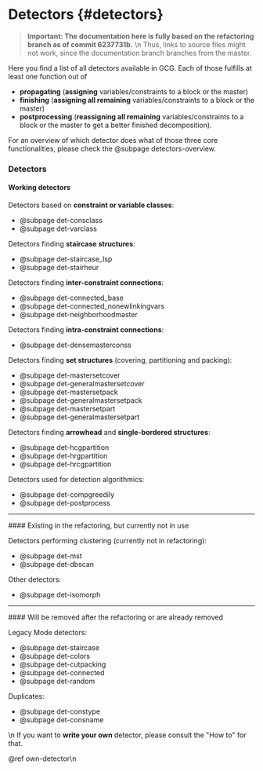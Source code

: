 # Detectors {#detectors}

> **Important: The documentation here is fully based on the refactoring branch as of commit 6237731b.**  \n
> Thus, links to source files might not work, since the documentation branch branches from the master.

Here you find a list of all detectors available in GCG. Each of those fulfills at least one
function out of
* **propagating** (**assigning** variables/constraints to a block or the master)
* **finishing** (**assigning all remaining** variables/constraints to a block or the master)
* **postprocessing** (**reassigning all remaining** variables/constraints to a block or the master to get a better finished decomposition).

For an overview of which detector does what of those three core functionalities, please check the @subpage detectors-overview.

### Detectors
#### Working detectors
Detectors based on **constraint or variable classes**:
- @subpage det-consclass
- @subpage det-varclass

Detectors finding **staircase structures**:
- @subpage det-staircase_lsp
- @subpage det-stairheur

Detectors finding **inter-constraint connections**:
- @subpage det-connected_base
- @subpage det-connected_nonewlinkingvars
- @subpage det-neighborhoodmaster

Detectors finding **intra-constraint connections**:
- @subpage det-densemasterconss

Detectors finding **set structures** (covering, partitioning and packing):
- @subpage det-mastersetcover
- @subpage det-generalmastersetcover
- @subpage det-mastersetpack
- @subpage det-generalmastersetpack
- @subpage det-mastersetpart
- @subpage det-generalmastersetpart

Detectors finding **arrowhead** and **single-bordered structures**:
- @subpage det-hcgpartition
- @subpage det-hrgpartition
- @subpage det-hrcgpartition

Detectors used for detection algorithmics:
- @subpage det-compgreedily
- @subpage det-postprocess

<hr>
#### Existing in the refactoring, but currently not in use

Detectors performing clustering (currently not in refactoring):
- @subpage det-mst
- @subpage det-dbscan

Other detectors:
- @subpage det-isomorph

<hr>
#### Will be removed after the refactoring or are already removed

Legacy Mode detectors:
- @subpage det-staircase
- @subpage det-colors
- @subpage det-cutpacking
- @subpage det-connected
- @subpage det-random

Duplicates:
- @subpage det-constype
- @subpage det-consname

\n
If you want to **write your own** detector, please consult the "How to"
for that.

@ref own-detector\n
